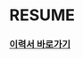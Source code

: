 # RESUME

### [이력서 바로가기](https://github.com/Min-92/resume/blob/ac0d3d7daae4b114a0924d9d949e9c9fcc707a80/resume.pdf)

